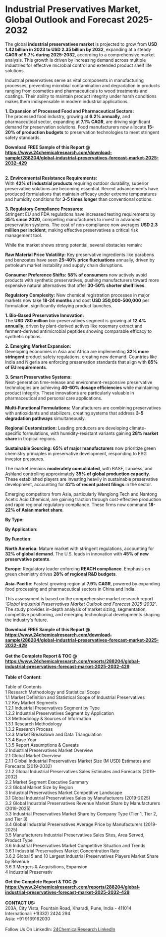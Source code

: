 <h1>Industrial Preservatives Market, Global Outlook and Forecast 2025-2032</h1><p>The global <strong>industrial preservatives market</strong> is projected to grow from <strong>USD 1.42 billion in 2023 to USD 2.35 billion by 2032</strong>, expanding at a steady <strong>CAGR of 5.7% during 2025-2032</strong>, according to a comprehensive market analysis. This growth is driven by increasing demand across multiple industries for effective microbial control and extended product shelf life solutions.</p><p>Industrial preservatives serve as vital components in manufacturing processes, preventing microbial contamination and degradation in products ranging from cosmetics and pharmaceuticals to wood treatments and coatings. Their ability to maintain product integrity under harsh conditions makes them indispensable in modern industrial applications.</p><p><strong>1. Expansion of Processed Food and Pharmaceutical Sectors:</strong><br>
The processed food industry, growing at <strong>6.2% annually</strong>, and pharmaceutical sector, expanding at <strong>7.1% CAGR</strong>, are driving significant demand for preservation solutions. Food manufacturers now allocate <strong>15-20% of production budgets</strong> to preservation technologies to meet stringent safety standards.</p><div><b>Download FREE Sample of this Report @ 
            <a href="https://www.24chemicalresearch.com/download-sample/288204/global-industrial-preservatives-forecast-market-2025-2032-429">
            https://www.24chemicalresearch.com/download-sample/288204/global-industrial-preservatives-forecast-market-2025-2032-429</a></b></div><br><p><strong>2. Environmental Resistance Requirements:</strong><br>
With <strong>42% of industrial products</strong> requiring outdoor durability, superior preservative solutions are becoming essential. Recent advancements have produced formulations that maintain efficacy under extreme temperatures and humidity conditions for <strong>3-5 times longer</strong> than conventional options.</p><p><strong>3. Regulatory Compliance Pressures:</strong><br>
Stringent EU and FDA regulations have increased testing requirements by <strong>35% since 2020</strong>, compelling manufacturers to invest in advanced preservation systems. The cost of non-compliance now averages <strong>USD 2.3 million per incident</strong>, making effective preservatives a critical risk management tool.</p><p>While the market shows strong potential, several obstacles remain:</p><p><strong>Raw Material Price Volatility:</strong> Key preservative ingredients like parabens and benzoates have seen <strong>25-40% price fluctuations</strong> annually, driven by petroleum market instability and supply chain disruptions.</p><p><strong>Consumer Preference Shifts:</strong> <strong>58% of consumers</strong> now actively avoid products with synthetic preservatives, pushing manufacturers toward more expensive natural alternatives that offer <strong>30-50% shorter shelf lives</strong>.</p><p><strong>Regulatory Complexity:</strong> New chemical registration processes in major markets now take <strong>18-24 months</strong> and cost <strong>USD 350,000-500,000</strong> per formulation, significantly delaying product launches.</p><p><strong>1. Bio-Based Preservative Innovation:</strong><br>
The <strong>USD 780 million</strong> bio-preservatives segment is growing at <strong>12.4% annually</strong>, driven by plant-derived actives like rosemary extract and ferment-derived antimicrobial peptides showing comparable efficacy to synthetic options.</p><p><strong>2. Emerging Market Expansion:</strong><br>
Developing economies in Asia and Africa are implementing <strong>32% more stringent</strong> product safety regulations, creating new demand. Countries like India and Nigeria are enforcing preservation standards that align with <strong>85% of EU requirements</strong>.</p><p><strong>3. Smart Preservative Systems:</strong><br>
Next-generation time-release and environment-responsive preservative technologies are achieving <strong>40-60% dosage efficiencies</strong> while maintaining product integrity. These innovations are particularly valuable in pharmaceutical and personal care applications.</p><p><strong>Multi-Functional Formulations:</strong> Manufacturers are combining preservatives with antioxidants and stabilizers, creating systems that address <strong>3-5 degradation pathways</strong> simultaneously.</p><p><strong>Regional Customization:</strong> Leading producers are developing climate-specific formulations, with humidity-resistant variants gaining <strong>28% market share</strong> in tropical regions.</p><p><strong>Sustainable Sourcing:</strong> <strong>65% of major manufacturers</strong> now prioritize green chemistry principles in preservative development, responding to ESG investor pressures.</p><p>The market remains <strong>moderately consolidated</strong>, with BASF, Lanxess, and Ashland controlling approximately <strong>35% of global production capacity</strong>. These established players are investing heavily in sustainable preservative development, accounting for <strong>42% of recent patent filings</strong> in the sector.</p><p>Emerging competitors from Asia, particularly Wanglong Tech and Nantong Acetic Acid Chemical, are gaining traction through cost-effective production and rapid regional regulatory compliance. These firms now command <strong>18-22% of Asian market share</strong>.</p><p><strong>By Type:</strong></p><p><strong>By Application:</strong></p><p><strong>By Function:</strong></p><p><strong>North America:</strong> Mature market with stringent regulations, accounting for <strong>32% of global demand</strong>. The U.S. leads in innovation with <strong>45% of new preservative patents</strong>.</p><p><strong>Europe:</strong> Regulatory leader enforcing <strong>REACH compliance</strong>. Emphasis on green chemistry drives <strong>28% of regional R&amp;D budgets</strong>.</p><p><strong>Asia-Pacific:</strong> Fastest growing region at <strong>7.9% CAGR</strong>, powered by expanding food processing and pharmaceutical sectors in China and India.</p><p>This assessment is based on the comprehensive market research report <em>'Global Industrial Preservatives Market Outlook and Forecast 2025-2032'</em>. The study provides in-depth analysis of market sizing, segmentation, competitive positioning, and emerging technological developments shaping the industry's future.</p><div><b>Download FREE Sample of this Report @ 
            <a href="https://www.24chemicalresearch.com/download-sample/288204/global-industrial-preservatives-forecast-market-2025-2032-429">
            https://www.24chemicalresearch.com/download-sample/288204/global-industrial-preservatives-forecast-market-2025-2032-429</a></b></div><br><div><b>Get the Complete Report & TOC @ 
            <a href="https://www.24chemicalresearch.com/reports/288204/global-industrial-preservatives-forecast-market-2025-2032-429">
            https://www.24chemicalresearch.com/reports/288204/global-industrial-preservatives-forecast-market-2025-2032-429</a></b></div><br>
            <b>Table of Content:</b><p>Table of Contents<br />
1 Research Methodology and Statistical Scope<br />
1.1 Market Definition and Statistical Scope of Industrial Preservatives<br />
1.2 Key Market Segments<br />
1.2.1 Industrial Preservatives Segment by Type<br />
1.2.2 Industrial Preservatives Segment by Application<br />
1.3 Methodology & Sources of Information<br />
1.3.1 Research Methodology<br />
1.3.2 Research Process<br />
1.3.3 Market Breakdown and Data Triangulation<br />
1.3.4 Base Year<br />
1.3.5 Report Assumptions & Caveats<br />
2 Industrial Preservatives Market Overview<br />
2.1 Global Market Overview<br />
2.1.1 Global Industrial Preservatives Market Size (M USD) Estimates and Forecasts (2019-2032)<br />
2.1.2 Global Industrial Preservatives Sales Estimates and Forecasts (2019-2032)<br />
2.2 Market Segment Executive Summary<br />
2.3 Global Market Size by Region<br />
3 Industrial Preservatives Market Competitive Landscape<br />
3.1 Global Industrial Preservatives Sales by Manufacturers (2019-2025)<br />
3.2 Global Industrial Preservatives Revenue Market Share by Manufacturers (2019-2025)<br />
3.3 Industrial Preservatives Market Share by Company Type (Tier 1, Tier 2, and Tier 3)<br />
3.4 Global Industrial Preservatives Average Price by Manufacturers (2019-2025)<br />
3.5 Manufacturers Industrial Preservatives Sales Sites, Area Served, Product Type<br />
3.6 Industrial Preservatives Market Competitive Situation and Trends<br />
3.6.1 Industrial Preservatives Market Concentration Rate<br />
3.6.2 Global 5 and 10 Largest Industrial Preservatives Players Market Share by Revenue<br />
3.6.3 Mergers & Acquisitions, Expansion<br />
4 Industrial Preservativ</p><div><b>Get the Complete Report & TOC @ 
            <a href="https://www.24chemicalresearch.com/reports/288204/global-industrial-preservatives-forecast-market-2025-2032-429">
            https://www.24chemicalresearch.com/reports/288204/global-industrial-preservatives-forecast-market-2025-2032-429</a></b></div><br><b>CONTACT US:</b><br>
            203A, City Vista, Fountain Road, Kharadi, Pune, India - 411014<br>
            International: +1(332) 2424 294<br>
            Asia: +91 9169162030 <br><br>
            Follow Us On LinkedIn: <a href="https://www.linkedin.com/company/24chemicalresearch/">24ChemicalResearch LinkedIn</a>